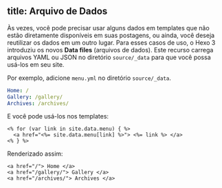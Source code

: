 title: Arquivo de Dados
---
Às vezes, você pode precisar usar alguns dados em templates que não estão diretamente disponíveis em suas postagens, ou ainda, você deseja reutilizar os dados em um outro lugar. Para esses casos de uso, o Hexo 3 introduziu os novos **Data files** (arquivos de dados). Este recurso carrega arquivos YAML ou JSON no diretório `source/_data` para que você possa usá-los em seu site.

Por exemplo, adicione `menu.yml` no diretório `source/_data`.

``` yaml
Home: /
Gallery: /gallery/
Archives: /archives/
```

E você pode usá-los nos templates:

```
<% for (var link in site.data.menu) { %>
  <a href="<%= site.data.menu[link] %>"> <%= link %> </a>
<% } %>
```

Renderizado assim:

```
<a href="/"> Home </a>
<a href="/gallery/"> Gallery </a>
<a href="/archives/"> Archives </a>
```
